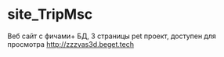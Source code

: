 # site_TripMsc
Веб сайт с фичами+ БД, 3 страницы pet проект, доступен для просмотра http://zzzvas3d.beget.tech
